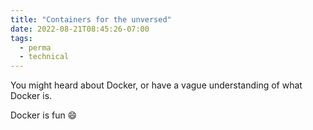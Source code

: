 ```yaml
---
title: "Containers for the unversed"
date: 2022-08-21T08:45:26-07:00
tags:
  - perma
  - technical
---
```


You might heard about Docker, or have a vague understanding of what Docker is.

Docker is fun 😄
